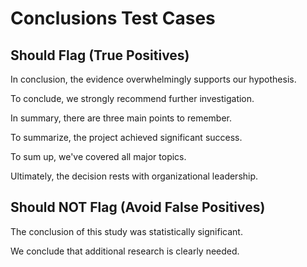 # Conclusions Test Cases

## Should Flag (True Positives)

In conclusion, the evidence overwhelmingly supports our hypothesis.

To conclude, we strongly recommend further investigation.

In summary, there are three main points to remember.

To summarize, the project achieved significant success.

To sum up, we've covered all major topics.

Ultimately, the decision rests with organizational leadership.

## Should NOT Flag (Avoid False Positives)

The conclusion of this study was statistically significant.

We conclude that additional research is clearly needed.
